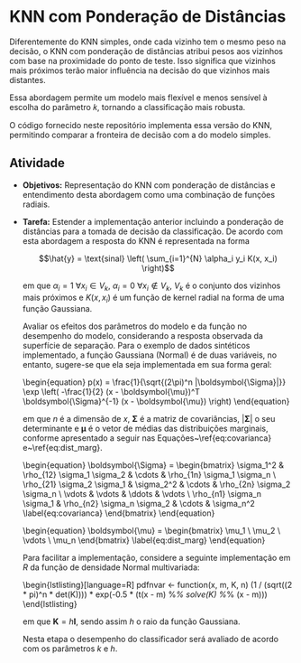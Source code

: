 # KNN com Ponderação de Distâncias

Diferentemente do KNN simples, onde cada vizinho tem o mesmo peso na decisão, o KNN com ponderação de distâncias atribui pesos aos vizinhos com base na proximidade do ponto de teste. Isso significa que vizinhos mais próximos terão maior influência na decisão do que vizinhos mais distantes.

Essa abordagem permite um modelo mais flexível e menos sensível à escolha do parâmetro 𝑘, tornando a classificação mais robusta.

O código fornecido neste repositório implementa essa versão do KNN, permitindo comparar a fronteira de decisão com a do modelo simples.

## Atividade

- **Objetivos:** Representação do KNN com ponderação de distâncias e entendimento desta abordagem como uma combinação de funções radiais.
- **Tarefa:** Estender a implementação anterior incluindo a ponderação de distâncias para a tomada de decisão da classificação. De acordo com esta abordagem a resposta do KNN é representada na forma
  
  $$\hat{y} = \text{sinal} \left( \sum_{i=1}^{N} \alpha_i y_i K(x, x_i) \right)$$
  
  em que $\alpha_i = 1 \ \forall x_i \in  V_k$, $\alpha_i = 0 \ \forall x_i \notin  V_k$, $V_k$ é o conjunto dos vizinhos mais próximos e $K(x, x_i)$ é um função de kernel radial na forma de uma função Gaussiana.

    Avaliar os efeitos dos parâmetros do modelo e da função no desempenho do modelo, considerando a resposta observada da superfície de separação. Para o exemplo de dados sintéticos implementado, a função Gaussiana (Normal) é de duas variáveis, no entanto, sugere-se que ela seja implementada em sua forma geral:

    \begin{equation}
        p(x) = \frac{1}{\sqrt{(2\pi)^n |\boldsymbol{\Sigma}|}} \exp \left( -\frac{1}{2} (x - \boldsymbol{\mu})^T \boldsymbol{\Sigma}^{-1} (x - \boldsymbol{\mu}) \right)
    \end{equation}

    em que $n$ é a dimensão de $x$, $\boldsymbol{\Sigma}$ é a matriz de covariâncias, $|\boldsymbol{\Sigma}|$ o seu determinante e $\boldsymbol{\mu}$ é o vetor de médias das distribuições marginais, conforme apresentado a seguir nas Equações~\ref{eq:covarianca} e~\ref{eq:dist_marg}.

    \begin{equation}
        \boldsymbol{\Sigma} =
        \begin{bmatrix}
            \sigma_1^2 & \rho_{12} \sigma_1 \sigma_2 & \cdots & \rho_{1n} \sigma_1 \sigma_n \\
            \rho_{21} \sigma_2 \sigma_1 & \sigma_2^2 & \cdots & \rho_{2n} \sigma_2 \sigma_n \\
            \vdots & \vdots & \ddots & \vdots \\
            \rho_{n1} \sigma_n \sigma_1 & \rho_{n2} \sigma_n \sigma_2 & \cdots & \sigma_n^2
            \label{eq:covarianca}
        \end{bmatrix}
    \end{equation}

    \begin{equation}
        \boldsymbol{\mu} =
        \begin{bmatrix}
            \mu_1 \\
            \mu_2 \\
            \vdots \\
            \mu_n
        \end{bmatrix}
        \label{eq:dist_marg}
    \end{equation}

    Para facilitar a implementação, considere a seguinte implementação em $R$ da função de densidade Normal multivariada:

    \begin{lstlisting}[language=R]
        pdfnvar <- function(x, m, K, n) (1 / (sqrt((2 * pi)^n * det(K)))) * exp(-0.5 * (t(x - m) %*% solve(K) %*% (x - m)))
    \end{lstlisting}

    em que $\boldsymbol{K} = h\boldsymbol{I}$, sendo assim $h$ o raio da função Gaussiana.

    Nesta etapa o desempenho do classificador será avaliado de acordo com os parâmetros $k$ e $h$.
